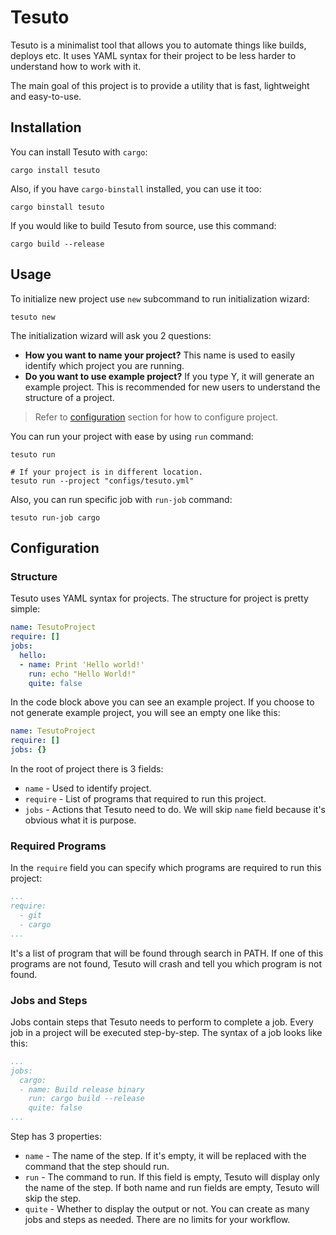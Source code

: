 # Tesuto
Tesuto is a minimalist tool that allows you to automate things like builds, deploys etc. It uses YAML syntax for their project to be less harder to understand how to work with it.

The main goal of this project is to provide a utility that is fast, lightweight and easy-to-use.
## Installation
You can install Tesuto with `cargo`:
```shell
cargo install tesuto
```
Also, if you have `cargo-binstall` installed, you can use it too:
```shell
cargo binstall tesuto
```
If you would like to build Tesuto from source, use this command:
```shell
cargo build --release
```
## Usage
To initialize new project use `new` subcommand to run initialization wizard:
```shell
tesuto new
```
The initialization wizard will ask you 2 questions:
- **How you want to name your project?** This name is used to easily identify which project you are running.
- **Do you want to use example project?** If you type Y, it will generate an example project. This is recommended for new users to understand the structure of a project.

> Refer to [configuration](#configuration) section for how to configure project.

You can run your project with ease by using `run` command:
```shell
tesuto run

# If your project is in different location.
tesuto run --project "configs/tesuto.yml"
```
Also, you can run specific job with `run-job` command:
```shell
tesuto run-job cargo
```
## Configuration
### Structure
Tesuto uses YAML syntax for projects. The structure for project is pretty simple:

```yaml
name: TesutoProject
require: []
jobs:
  hello:
  - name: Print 'Hello world!'
    run: echo "Hello World!"
    quite: false
```
In the code block above you can see an example project. If you choose to not generate example project, you will see an empty one like this:
```yaml
name: TesutoProject
require: []
jobs: {}
```
In the root of project there is 3 fields:
- `name` - Used to identify project.
- `require` - List of programs that required to run this project.
- `jobs` - Actions that Tesuto need to do.
We will skip `name` field because it's obvious what it is purpose.
### Required Programs
In the `require` field you can specify which programs are required to run this project:
```yaml
...
require:
  - git
  - cargo
...
```
It's a list of program that will be found through search in PATH. If one of this programs are not found, Tesuto will crash and tell you which program is not found.
### Jobs and Steps
Jobs contain steps that Tesuto needs to perform to complete a job. Every job in a project will be executed step-by-step. The syntax of a job looks like this:
```yaml
...
jobs:
  cargo:
  - name: Build release binary
    run: cargo build --release
    quite: false
...
```
Step has 3 properties:
- `name` - The name of the step. If it's empty, it will be replaced with the command that the step should run.
- `run` - The command to run. If this field is empty, Tesuto will display only the name of the step. If both name and run fields are empty, Tesuto will skip the step.
- `quite` - Whether to display the output or not.
You can create as many jobs and steps as needed. There are no limits for your workflow.

